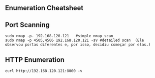 ## Enumeration Cheatsheet


## Port Scanning

```
sudo nmap -p- 192.168.120.121   #simple nmap scan
sudo nmap -p 4505,4506 192.168.120.121 -sV #detailed scan  (Ele observou portas diferentes e, por isso, decidiu começar por elas.)
```

## HTTP Enumeration

```
curl http://192.168.120.121:8000 -v
```
